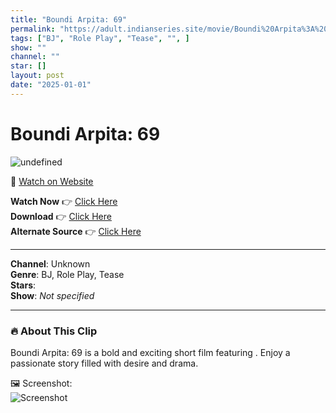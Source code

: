```yaml
---
title: "Boundi Arpita: 69"
permalink: "https://adult.indianseries.site/movie/Boundi%20Arpita%3A%2069"
tags: ["BJ", "Role Play", "Tease", "", ]
show: ""
channel: ""
star: []
layout: post
date: "2025-01-01"
---
```


# Boundi Arpita: 69

![undefined](https://desisins.com/wp-content/uploads/2024/10/Boundi-Arpita-69-RP-DesiSins.com_.jpg)

🔗 [Watch on Website](https://adult.indianseries.site/movie/Boundi%20Arpita%3A%2069)

**Watch Now** 👉 [Click Here](https://adult.indianseries.site/movie/Boundi%20Arpita%3A%2069)  
**Download** 👉 [Click Here](https://adult.indianseries.site/movie/Boundi%20Arpita%3A%2069)  
**Alternate Source** 👉 [Click Here](https://adult.indianseries.site/movie/Boundi%20Arpita%3A%2069)

---

**Channel**: Unknown  
**Genre**: BJ, Role Play, Tease  
**Stars**:   
**Show**: *Not specified*

---

### 🔥 About This Clip

Boundi Arpita: 69 is a bold and exciting short film featuring . Enjoy a passionate story filled with desire and drama.
 
🖼️ Screenshot:  
![Screenshot](https://desisins.com/wp-content/uploads/2024/10/Boundi-Arpita-69-RP-DesiSins.com_.jpg)
